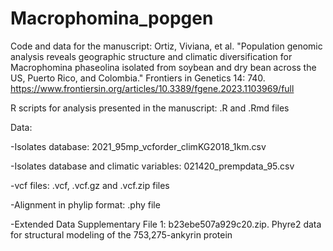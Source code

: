 # Macrophomina_popgen
Code and data for the manuscript: Ortiz, Viviana, et al. "Population genomic analysis reveals geographic structure and climatic diversification for Macrophomina phaseolina isolated from soybean and dry bean across the US, Puerto Rico, and Colombia." Frontiers in Genetics 14: 740. https://www.frontiersin.org/articles/10.3389/fgene.2023.1103969/full

R scripts for analysis presented in the manuscript: .R and .Rmd files

Data:

-Isolates database: 2021_95mp_vcforder_climKG2018_1km.csv

-Isolates database and climatic variables: 021420_prempdata_95.csv

-vcf files: .vcf, .vcf.gz and .vcf.zip files

-Alignment in phylip format: .phy file

-Extended Data Supplementary File 1: b23ebe507a929c20.zip. Phyre2 data for structural modeling of the 753,275-ankyrin protein 
